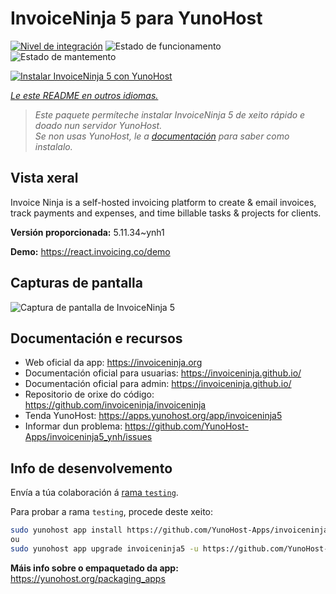 <!--
NOTA: Este README foi creado automáticamente por <https://github.com/YunoHost/apps/tree/master/tools/readme_generator>
NON debe editarse manualmente.
-->

# InvoiceNinja 5 para YunoHost

[![Nivel de integración](https://apps.yunohost.org/badge/integration/invoiceninja5)](https://ci-apps.yunohost.org/ci/apps/invoiceninja5/)
![Estado de funcionamento](https://apps.yunohost.org/badge/state/invoiceninja5)
![Estado de mantemento](https://apps.yunohost.org/badge/maintained/invoiceninja5)

[![Instalar InvoiceNinja 5 con YunoHost](https://install-app.yunohost.org/install-with-yunohost.svg)](https://install-app.yunohost.org/?app=invoiceninja5)

*[Le este README en outros idiomas.](./ALL_README.md)*

> *Este paquete permíteche instalar InvoiceNinja 5 de xeito rápido e doado nun servidor YunoHost.*  
> *Se non usas YunoHost, le a [documentación](https://yunohost.org/install) para saber como instalalo.*

## Vista xeral

Invoice Ninja is a self-hosted invoicing platform to create & email invoices, track payments and expenses, and time billable tasks & projects for clients.


**Versión proporcionada:** 5.11.34~ynh1

**Demo:** <https://react.invoicing.co/demo>

## Capturas de pantalla

![Captura de pantalla de InvoiceNinja 5](./doc/screenshots/Create-Invoices-in-Seconds.png)

## Documentación e recursos

- Web oficial da app: <https://invoiceninja.org>
- Documentación oficial para usuarias: <https://invoiceninja.github.io/>
- Documentación oficial para admin: <https://invoiceninja.github.io/>
- Repositorio de orixe do código: <https://github.com/invoiceninja/invoiceninja>
- Tenda YunoHost: <https://apps.yunohost.org/app/invoiceninja5>
- Informar dun problema: <https://github.com/YunoHost-Apps/invoiceninja5_ynh/issues>

## Info de desenvolvemento

Envía a túa colaboración á [rama `testing`](https://github.com/YunoHost-Apps/invoiceninja5_ynh/tree/testing).

Para probar a rama `testing`, procede deste xeito:

```bash
sudo yunohost app install https://github.com/YunoHost-Apps/invoiceninja5_ynh/tree/testing --debug
ou
sudo yunohost app upgrade invoiceninja5 -u https://github.com/YunoHost-Apps/invoiceninja5_ynh/tree/testing --debug
```

**Máis info sobre o empaquetado da app:** <https://yunohost.org/packaging_apps>
